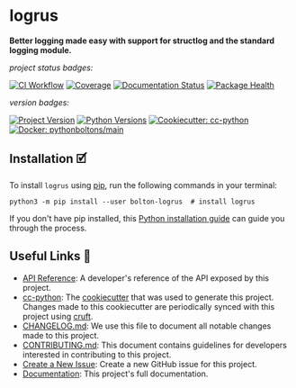 # logrus

**Better logging made easy with support for structlog and the standard logging module.**

_project status badges:_

[![CI Workflow](https://github.com/python-boltons/logrus/actions/workflows/ci.yml/badge.svg)](https://github.com/python-boltons/logrus/actions/workflows/ci.yml)
[![Coverage](https://codecov.io/gh/python-boltons/logrus/branch/master/graph/badge.svg)](https://codecov.io/gh/python-boltons/logrus)
[![Documentation Status](https://readthedocs.org/projects/bolton-logrus/badge/?version=latest)](https://bolton-logrus.readthedocs.io/en/latest/?badge=latest)
[![Package Health](https://snyk.io/advisor/python/bolton-logrus/badge.svg)](https://snyk.io/advisor/python/bolton-logrus)

_version badges:_

[![Project Version](https://img.shields.io/pypi/v/bolton-logrus)](https://pypi.org/project/bolton-logrus/)
[![Python Versions](https://img.shields.io/pypi/pyversions/bolton-logrus)](https://pypi.org/project/bolton-logrus/)
[![Cookiecutter: cc-python](https://img.shields.io/static/v1?label=cc-python&message=2024.01.16&color=d4aa00&logo=cookiecutter&logoColor=d4aa00)](https://github.com/python-boltons/cc-python)
[![Docker: pythonboltons/main](https://img.shields.io/static/v1?label=pythonboltons%20%2F%20main&message=2021.12.22&color=8ec4ad&logo=docker&logoColor=8ec4ad)](https://github.com/python-boltons/docker-python)


## Installation 🗹

To install `logrus` using [pip][9], run the following
commands in your terminal:

``` shell
python3 -m pip install --user bolton-logrus  # install logrus
```

If you don't have pip installed, this [Python installation guide][10] can guide
you through the process.

<!-- [[[[[kooky.cog
from pathlib import Path

lines = Path("./docs/design/design.md").read_text().split("\n")
if any(L.strip() for L in lines):
    fixed_lines = [L.replace("(.", "(./docs/design") if L.startswith("![") else L for L in lines]
    print("## Design Diagrams\n")
    print("\n".join(fixed_lines))
]]]]] -->
<!-- [[[[[end]]]]] -->


## Useful Links 🔗

* [API Reference][3]: A developer's reference of the API exposed by this
  project.
* [cc-python][4]: The [cookiecutter][5] that was used to generate this project.
  Changes made to this cookiecutter are periodically synced with this project
  using [cruft][12].
* [CHANGELOG.md][2]: We use this file to document all notable changes made to
  this project.
* [CONTRIBUTING.md][7]: This document contains guidelines for developers
  interested in contributing to this project.
* [Create a New Issue][13]: Create a new GitHub issue for this project.
* [Documentation][1]: This project's full documentation.


[1]: https://bolton-logrus.readthedocs.io/en/latest
[2]: https://github.com/python-boltons/logrus/blob/master/CHANGELOG.md
[3]: https://bolton-logrus.readthedocs.io/en/latest/modules.html
[4]: https://github.com/python-boltons/cc-python
[5]: https://github.com/cookiecutter/cookiecutter
[6]: https://docs.readthedocs.io/en/stable/
[7]: https://github.com/python-boltons/logrus/blob/master/CONTRIBUTING.md
[8]: https://github.com/python-boltons/logrus
[9]: https://pip.pypa.io
[10]: http://docs.python-guide.org/en/latest/starting/installation/
[11]: https://github.com/pypa/pipx
[12]: https://github.com/cruft/cruft
[13]: https://github.com/python-boltons/logrus/issues/new/choose

